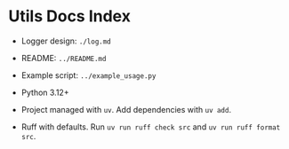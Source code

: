 # Utils Docs Index

- Logger design: `./log.md`
- README: `../README.md`
- Example script: `../example_usage.py`

- Python 3.12+
- Project managed with `uv`. Add dependencies with `uv add`.
- Ruff with defaults. Run `uv run ruff check src` and `uv run ruff format src`.
